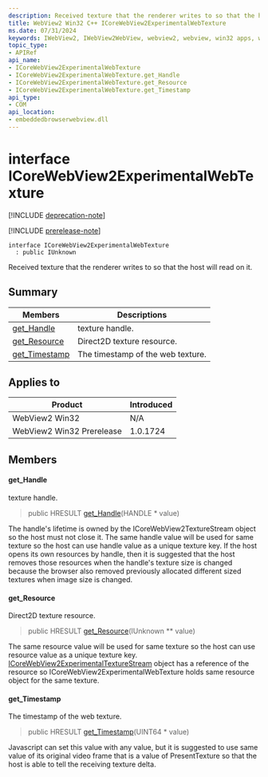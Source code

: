 ```yaml
---
description: Received texture that the renderer writes to so that the host will read on it.
title: WebView2 Win32 C++ ICoreWebView2ExperimentalWebTexture
ms.date: 07/31/2024
keywords: IWebView2, IWebView2WebView, webview2, webview, win32 apps, win32, edge, ICoreWebView2, ICoreWebView2Controller, browser control, edge html, ICoreWebView2ExperimentalWebTexture
topic_type: 
- APIRef
api_name:
- ICoreWebView2ExperimentalWebTexture
- ICoreWebView2ExperimentalWebTexture.get_Handle
- ICoreWebView2ExperimentalWebTexture.get_Resource
- ICoreWebView2ExperimentalWebTexture.get_Timestamp
api_type:
- COM
api_location:
- embeddedbrowserwebview.dll
---
```


# interface ICoreWebView2ExperimentalWebTexture

[!INCLUDE [deprecation-note](../includes/deprecation-note.md)]

[!INCLUDE [prerelease-note](../includes/prerelease-note.md)]

```
interface ICoreWebView2ExperimentalWebTexture
  : public IUnknown
```

Received texture that the renderer writes to so that the host will read on it.

## Summary

 Members                        | Descriptions
--------------------------------|---------------------------------------------
[get_Handle](#get_handle) | texture handle.
[get_Resource](#get_resource) | Direct2D texture resource.
[get_Timestamp](#get_timestamp) | The timestamp of the web texture.

## Applies to

Product                         | Introduced
--------------------------------|---------------------------------------------
WebView2 Win32            |    N/A
WebView2 Win32 Prerelease |    1.0.1724

## Members

#### get_Handle

texture handle.

> public HRESULT [get_Handle](#get_handle)(HANDLE * value)

The handle's lifetime is owned by the ICoreWebView2TextureStream object so the host must not close it. The same handle value will be used for same texture so the host can use handle value as a unique texture key. If the host opens its own resources by handle, then it is suggested that the host removes those resources when the handle's texture size is changed because the browser also removed previously allocated different sized textures when image size is changed.

#### get_Resource

Direct2D texture resource.

> public HRESULT [get_Resource](#get_resource)(IUnknown ** value)

The same resource value will be used for same texture so the host can use resource value as a unique texture key. [ICoreWebView2ExperimentalTextureStream](icorewebview2experimentaltexturestream.md#icorewebview2experimentaltexturestream) object has a reference of the resource so ICoreWebView2ExperimentalWebTexture holds same resource object for the same texture.

#### get_Timestamp

The timestamp of the web texture.

> public HRESULT [get_Timestamp](#get_timestamp)(UINT64 * value)

Javascript can set this value with any value, but it is suggested to use same value of its original video frame that is a value of PresentTexture so that the host is able to tell the receiving texture delta.

